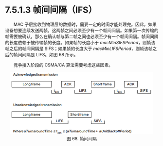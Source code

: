 # 7.5.1.3 帧间间隔（IFS）

　　MAC 子层接收到物理层的数据时，需要一定的时间才能处理完。因此，如果设备想要连续发送两帧，这两帧之间必须至少有一个帧间间隔。如果第一次传输的帧需要被确认，那么在确认帧与第二帧之间也必须至少有一个帧间间隔。帧间间隔的长度依赖于被传输帧的长度。如果帧的长度小于 *macMinSIFSPeriod*，则帧该帧之后的帧间间隔是 SIFS；如果帧的长度大于 *macMinLIFSPeriod*，则帧该帧之后的帧间间隔是 LIFS。如图 68 所示。

　　竞争接入阶段的 CSMA/CA 算法需要考虑这些因素。
<center><img src="../images/Image 68.png"/></center>
<center>图 68. 帧间间隔</center>
